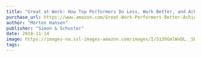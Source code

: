 ```yaml
---
title: "Great at Work: How Top Performers Do Less, Work Better, and Achieve More"
purchase_url: https://www.amazon.com/Great-Work-Performers-Better-Achieve/dp/1476765626?SubscriptionId=AKIAIVZLK2PABGQI2KAQ&tag=everrail-20&linkCode=xm2&camp=2025&creative=165953&creativeASIN=1476765626
author: "Morten Hansen"
publisher: "Simon & Schuster"
date: 2018-11-14
image: https://images-na.ssl-images-amazon.com/images/I/513hGmlWxDL._SL75_.jpg
tags:
---
```



